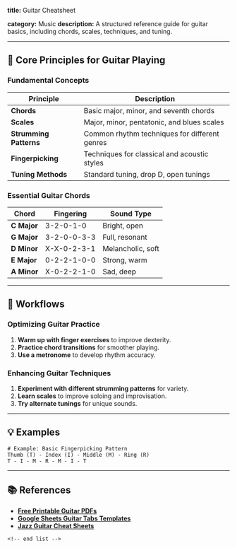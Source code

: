 **title:** Guitar Cheatsheet

**category:** Music
**description:** A structured reference guide for guitar basics, including chords, scales, techniques, and tuning.

---

## 🎸 **Core Principles for Guitar Playing**

### **Fundamental Concepts**

| Principle                    | Description                                   |
| ---------------------------- | --------------------------------------------- |
| **Chords**             | Basic major, minor, and seventh chords        |
| **Scales**             | Major, minor, pentatonic, and blues scales    |
| **Strumming Patterns** | Common rhythm techniques for different genres |
| **Fingerpicking**      | Techniques for classical and acoustic styles  |
| **Tuning Methods**     | Standard tuning, drop D, open tunings         |

### **Essential Guitar Chords**

| Chord             | Fingering   | Sound Type        |
| ----------------- | ----------- | ----------------- |
| **C Major** | 3-2-0-1-0   | Bright, open      |
| **G Major** | 3-2-0-0-3-3 | Full, resonant    |
| **D Minor** | X-X-0-2-3-1 | Melancholic, soft |
| **E Major** | 0-2-2-1-0-0 | Strong, warm      |
| **A Minor** | X-0-2-2-1-0 | Sad, deep         |

---

## 🔄 **Workflows**

### **Optimizing Guitar Practice**

1. **Warm up with finger exercises** to improve dexterity.
2. **Practice chord transitions** for smoother playing.
3. **Use a metronome** to develop rhythm accuracy.

### **Enhancing Guitar Techniques**

1. **Experiment with different strumming patterns** for variety.
2. **Learn scales** to improve soloing and improvisation.
3. **Try alternate tunings** for unique sounds.

---

## 💡 **Examples**

```plaintext
# Example: Basic Fingerpicking Pattern
Thumb (T) - Index (I) - Middle (M) - Ring (R)  
T - I - M - R - M - I - T  
```

---

## 📚 **References**

- **[Free Printable Guitar PDFs](https://guitargearfinder.com/guides/free-printable-guitar-pdfs/)**
- **[Google Sheets Guitar Tabs Templates](https://www.spreadsheetclass.com/google-sheets-and-pdf-guitar-tabs-templates/)**
- **[Jazz Guitar Cheat Sheets](https://www.jazz-guitar-licks.com/pages/posters-cheat-sheets-goodies/cheat-sheets/)**

```
<!-- end list -->
```
